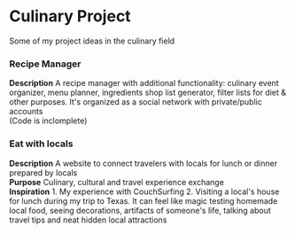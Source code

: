 # Culinary Project
Some of my project ideas in the culinary field

### Recipe Manager
<b>Description</b> A recipe manager with additional functionality: culinary event organizer, menu planner, ingredients shop list generator, filter lists for diet & other purposes. It's organized as a social network with private/public accounts</br>
(Code is inclomplete)


### Eat with locals
<b>Description</b> A website to connect travelers with locals for lunch or dinner prepared by locals</br>
<b>Purpose</b> Culinary, cultural and travel experience exchange</br>
<b>Inspiration</b> 1. My experience with CouchSurfing 2. Visiting a local's house for lunch during my trip to Texas. It can feel like magic testing homemade local food, seeing decorations, artifacts of someone's life, talking about travel tips and neat hidden local attractions</br>
